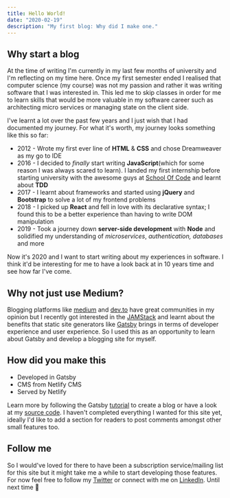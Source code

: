 ```yaml
---
title: Hello World!
date: "2020-02-19"
description: "My first blog: Why did I make one."
---
```


## Why start a blog

At the time of writing I'm currently in my last few months of university and I'm reflecting on my time here. Once my first semester ended I realised that computer science (my course) was not my passion and rather it was writing software that I was interested in. This led me to skip classes in order for me to learn skills that would be more valuable in my software career such as architecting micro services or managing state on the client side.

I've learnt a lot over the past few years and I just wish that I had documented my journey. For what it's worth, my journey looks something like this so far:

- 2012 - Wrote my first ever line of **HTML** & **CSS** and chose Dreamweaver as my go to IDE
- 2016 - I decided to *finally* start writing **JavaScript**(which for some reason I was always scared to learn). I landed my first internship before starting university with the awesome guys at [School Of Code](https://www.schoolofcode.co.uk/) and learnt about **TDD**
- 2017 - I learnt about frameworks and started using **jQuery** and **Bootstrap** to solve a lot of my frontend problems
- 2018 - I picked up **React** and fell in love with its declarative syntax; I found this to be a better experience than having to write DOM manipulation
- 2019 - Took a journey down **server-side development** with **Node** and solidified my understanding of *microservices*, *authentication, databases* and more

Now it's 2020 and I want to start writing about my experiences in software. I think it'd be interesting for me to have a look back at in 10 years time and see how far I've come. 

## Why not just use Medium?

Blogging platforms like [medium](https://medium.com/) and [dev.to](https://dev.to/) have great communities in my opinion but I recently got interested in the [JAMStack](https://jamstack.org/) and learnt about the benefits that static site generators like [Gatsby](https://www.gatsbyjs.org/) brings in terms of developer experience and user experience. So I used this as an opportunity to learn about Gatsby and develop a blogging site for myself. 

## How did you make this

- Developed in Gatsby
- CMS from Netlify CMS
- Served by Netlify

Learn more by following the Gatsby [tutorial](https://www.gatsbyjs.org/tutorial/blog-netlify-cms-tutorial/) to create a blog or have a look at my [source code](https://github.com/Sonjeet/personal-blog). I haven't completed everything I wanted for this site yet, ideally I'd like to add a section for readers to post comments amongst other small features too.

## Follow me

So I would've loved for there to have been a subscription service/mailing list for this site but it might take me a while to start developing those features. For now feel free to follow my [Twitter](https://twitter.com/sonj_98) or connect with me on [LinkedIn](https://www.linkedin.com/in/sonjeet/). Until next time 👋